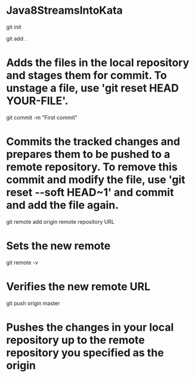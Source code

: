 # Java8StreamsIntoKata

git init

git add .
# Adds the files in the local repository and stages them for commit. To unstage a file, use 'git reset HEAD YOUR-FILE'.

git commit -m "First commit"
# Commits the tracked changes and prepares them to be pushed to a remote repository. To remove this commit and modify the file, use 'git reset --soft HEAD~1' and commit and add the file again.

git remote add origin remote repository URL
# Sets the new remote
git remote -v
# Verifies the new remote URL

git push origin master
# Pushes the changes in your local repository up to the remote repository you specified as the origin
